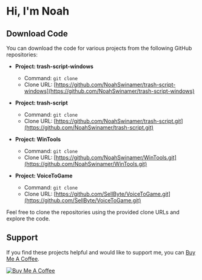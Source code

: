 # Hi, I'm Noah

## Download Code

You can download the code for various projects from the following GitHub repositories:

- **Project: trash-script-windows**
  - Command: `git clone`
  - Clone URL: [https://github.com/NoahSwinamer/trash-script-windows](https://github.com/NoahSwinamer/trash-script-windows)

- **Project: trash-script**
  - Command: `git clone`
  - Clone URL: [https://github.com/NoahSwinamer/trash-script.git](https://github.com/NoahSwinamer/trash-script.git)

- **Project: WinTools**
  - Command: `git clone`
  - Clone URL: [https://github.com/NoahSwinamer/WinTools.git](https://github.com/NoahSwinamer/WinTools.git)
 
- **Project: VoiceToGame**
  - Command: `git clone`
  - Clone URL: [https://github.com/SellByte/VoiceToGame.git](https://github.com/SellByte/VoiceToGame.git)

Feel free to clone the repositories using the provided clone URLs and explore the code.

## Support

If you find these projects helpful and would like to support me, you can [Buy Me A Coffee](https://www.buymeacoffee.com/noahswinamer).

[![Buy Me A Coffee](https://cdn.buymeacoffee.com/buttons/v2/default-blue.png)](https://www.buymeacoffee.com/noahswinamer)

